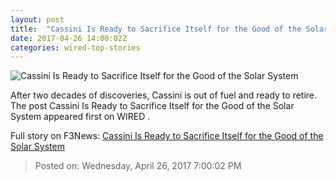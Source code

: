 ```yaml
---
layout: post
title:  "Cassini Is Ready to Sacrifice Itself for the Good of the Solar System"
date: 2017-04-26 14:00:02Z
categories: wired-top-stories
---
```


![Cassini Is Ready to Sacrifice Itself for the Good of the Solar System](https://www.wired.com/wp-content/uploads/2017/04/CassiniHP2-1200x630-e1492646779222.jpg)

After two decades of discoveries, Cassini is out of fuel and ready to retire. The post Cassini Is Ready to Sacrifice Itself for the Good of the Solar System appeared first on WIRED .


Full story on F3News: [Cassini Is Ready to Sacrifice Itself for the Good of the Solar System](http://www.f3nws.com/n/TQVBKE)

> Posted on: Wednesday, April 26, 2017 7:00:02 PM
